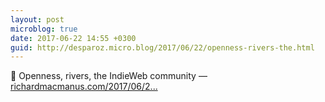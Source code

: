 ```yaml
---
layout: post
microblog: true
date: 2017-06-22 14:55 +0300
guid: http://desparoz.micro.blog/2017/06/22/openness-rivers-the.html
---
```

🔗 Openness, rivers, the IndieWeb community — [richardmacmanus.com/2017/06/2...](https://richardmacmanus.com/2017/06/22/openness-rivers-indieweb/)
